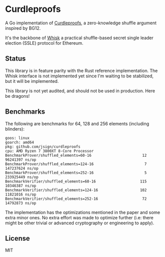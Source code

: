 # Curdleproofs
A Go implementation of [Curdleproofs](https://github.com/asn-d6/curdleproofs/blob/main/doc/curdleproofs.pdf), a zero-knowledge shuffle argument inspired by BG12.

It's the backbone of [Whisk](https://ethresear.ch/t/whisk-a-practical-shuffle-based-ssle-protocol-for-ethereum/11763) a practical shuffle-based secret single leader election (SSLE) protocol for Ethereum.

## Status

This library is in feature parity with the Rust reference implementation. The Whisk interface is not implemented yet since I'm waiting to be stabilized, but it will be implemented.

This library is not yet audited, and should not be used in production. Here be dragons!

## Benchmarks

The following are benchmarks for 64, 128 and 256 elements (including blinders):
```
goos: linux
goarch: amd64
pkg: github.com/jsign/curdleproofs
cpu: AMD Ryzen 7 3800XT 8-Core Processor            
BenchmarkProver/shuffled_elements=60-16                       12          96241397 ns/op
BenchmarkProver/shuffled_elements=124-16                       7         147237624 ns/op
BenchmarkProver/shuffled_elements=252-16                       5         233925449 ns/op
BenchmarkVerifier/shuffled_elements=60-16                    115          10346387 ns/op
BenchmarkVerifier/shuffled_elements=124-16                   102          11821016 ns/op
BenchmarkVerifier/shuffled_elements=252-16                    72          14792873 ns/op
```

The implementation has the optimizations mentioned in the paper and some extra minor ones. No extra effort was made to optimize further (i.e: there might be other trivial or advanced cryptography or engineering to apply).

## License

MIT
